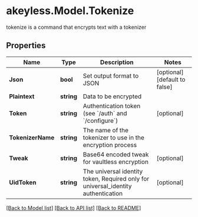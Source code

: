 # akeyless.Model.Tokenize
tokenize is a command that encrypts text with a tokenizer

## Properties

Name | Type | Description | Notes
------------ | ------------- | ------------- | -------------
**Json** | **bool** | Set output format to JSON | [optional] [default to false]
**Plaintext** | **string** | Data to be encrypted | 
**Token** | **string** | Authentication token (see &#x60;/auth&#x60; and &#x60;/configure&#x60;) | [optional] 
**TokenizerName** | **string** | The name of the tokenizer to use in the encryption process | 
**Tweak** | **string** | Base64 encoded tweak for vaultless encryption | [optional] 
**UidToken** | **string** | The universal identity token, Required only for universal_identity authentication | [optional] 

[[Back to Model list]](../README.md#documentation-for-models) [[Back to API list]](../README.md#documentation-for-api-endpoints) [[Back to README]](../README.md)

